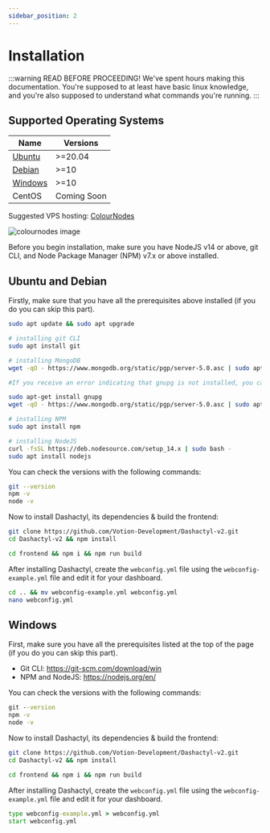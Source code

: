 ```yaml
---
sidebar_position: 2
---
```


# Installation

:::warning READ BEFORE PROCEEDING!
We've spent hours making this documentation. You're supposed to at least have basic linux knowledge, and you're also supposed to understand what commands you're running.
:::

## Supported Operating Systems
|    Name     |   Versions    |
|-------------|---------------|
|   [Ubuntu](#ubuntu-and-debian)    |    >=20.04    |
|   [Debian](#ubuntu-and-debian)    |    >=10       |
|   [Windows](#windows)   |    >=10       |
|   CentOS    |  Coming Soon  |

Suggested VPS hosting: [ColourNodes](https://colournodes.com)

![colournodes image](/img/colournodes.gif)

Before you begin installation, make sure you have NodeJS v14 or above, git CLI, and Node Package Manager (NPM) v7.x or above installed.

## Ubuntu and Debian
Firstly, make sure that you have all the prerequisites above installed (if you do you can skip this part).

```bash
sudo apt update && sudo apt upgrade

# installing git CLI
sudo apt install git

# installing MongoDB
wget -qO - https://www.mongodb.org/static/pgp/server-5.0.asc | sudo apt-key add -

#If you receive an error indicating that gnupg is not installed, you can:

sudo apt-get install gnupg
wget -qO - https://www.mongodb.org/static/pgp/server-5.0.asc | sudo apt-key add -

# installing NPM
sudo apt install npm

# installing NodeJS
curl -fsSL https://deb.nodesource.com/setup_14.x | sudo bash -
sudo apt install nodejs
```

You can check the versions with the following commands:
```bash
git --version
npm -v
node -v
```

Now to install Dashactyl, its dependencies & build the frontend:
```bash
git clone https://github.com/Votion-Development/Dashactyl-v2.git
cd Dashactyl-v2 && npm install

cd frontend && npm i && npm run build
```

After installing Dashactyl, create the `webconfig.yml` file using the `webconfig-example.yml` file and edit it for your dashboard.
```bash
cd .. && mv webconfig-example.yml webconfig.yml
nano webconfig.yml
```

## Windows
First, make sure you have all the prerequisites listed at the top of the page (if you do you can skip this part).

- Git CLI: https://git-scm.com/download/win
- NPM and NodeJS: https://nodejs.org/en/

You can check the versions with the following commands:
```bat
git --version
npm -v
node -v
```

Now to install Dashactyl, its dependencies & build the frontend:
```bash
git clone https://github.com/Votion-Development/Dashactyl-v2.git
cd Dashactyl-v2 && npm install

cd frontend && npm i && npm run build
```

After installing Dashactyl, create the `webconfig.yml` file using the `webconfig-example.yml` file and edit it for your dashboard.
```bat
type webconfig-example.yml > webconfig.yml
start webconfig.yml
```
